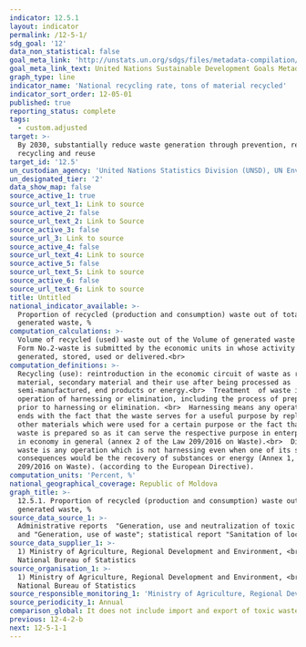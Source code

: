 ```yaml
---
indicator: 12.5.1
layout: indicator
permalink: /12-5-1/
sdg_goal: '12'
data_non_statistical: false
goal_meta_link: 'http://unstats.un.org/sdgs/files/metadata-compilation/Metadata-Goal-12.pdf'
goal_meta_link_text: United Nations Sustainable Development Goals Metadata (pdf 782kB)
graph_type: line
indicator_name: 'National recycling rate, tons of material recycled'
indicator_sort_order: 12-05-01
published: true
reporting_status: complete
tags:
  - custom.adjusted
target: >-
  By 2030, substantially reduce waste generation through prevention, reduction,
  recycling and reuse
target_id: '12.5'
un_custodian_agency: 'United Nations Statistics Division (UNSD), UN Environment (UNEP)'
un_designated_tier: '2'
data_show_map: false
source_active_1: true
source_url_text_1: Link to source
source_active_2: false
source_url_text_2: Link to Source
source_active_3: false
source_url_3: Link to source
source_active_4: false
source_url_text_4: Link to source
source_active_5: false
source_url_text_5: Link to source
source_active_6: false
source_url_text_6: Link to source
title: Untitled
national_indicator_available: >-
  Proportion of recycled (production and consumption) waste out of total
  generated waste, %
computation_calculations: >-
  Volume of recycled (used) waste out of the Volume of generated waste X100<br>
  Form No.2-waste is submitted by the economic units in whose activity waste is
  generated, stored, used or delivered.<br>
computation_definitions: >-
  Recycling (use): reintroduction in the economic circuit of waste as raw
  material, secondary material and their use after being processed as
  semi-manufactured, end products or energy.<br>  Treatment  of waste is the
  operation of harnessing or elimination, including the process of preparing
  prior to harnessing or elimination. <br>  Harnessing means any operation which
  ends with the fact that the waste serves for a useful purpose by replacing
  other materials which were used for a certain purpose or the fact that the
  waste is prepared so as it can serve the respective purpose in enterprises or
  in economy in general (annex 2 of the Law 209/2016 on Waste).<br>  Disposal of
  waste is any operation which is not harnessing even when one of its secondary
  consequences would be the recovery of substances or energy (Annex 1, Law
  209/2016 on Waste). (according to the European Directive).
computation_units: 'Percent, %'
national_geographical_coverage: Republic of Moldova
graph_title: >-
  12.5.1. Proportion of recycled (production and consumption) waste out of total
  generated waste, %
source_data_source_1: >-
  Administrative reports  "Generation, use and neutralization of toxic waste"
  and "Generation, use of waste"; statistical report "Sanitation of localities"
source_data_supplier_1: >-
  1) Ministry of Agriculture, Regional Development and Environment, <br>  2)
  National Bureau of Statistics
source_organisation_1: >-
  1) Ministry of Agriculture, Regional Development and Environment, <br>  2)
  National Bureau of Statistics
source_responsible_monitoring_1: 'Ministry of Agriculture, Regional Development and Environment'
source_periodicity_1: Annual
comparison_global: It does not include import and export of toxic waste.
previous: 12-4-2-b
next: 12-5-1-1
---
```

